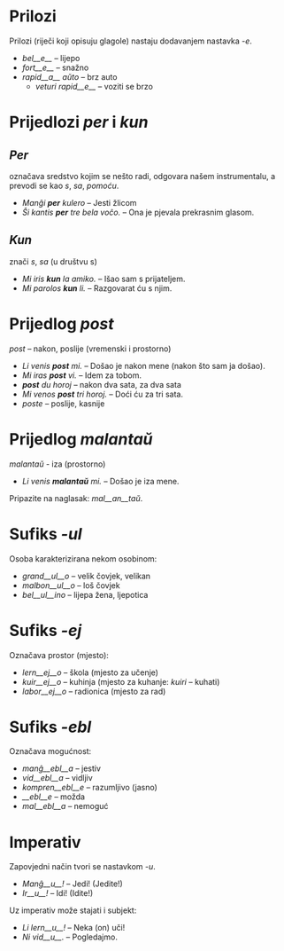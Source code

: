 # Prilozi

Prilozi (riječi koji opisuju glagole) nastaju dodavanjem nastavka *-e*.

- *bel__e__*   – lijepo
- *fort__e__*  – snažno
- *rapid__a__ aŭto*   – brz auto
	- *veturi rapid__e__*   – voziti se brzo

# Prijedlozi *per* i *kun*

## *Per* 

označava sredstvo kojim se nešto radi, odgovara našem instrumentalu, a prevodi se kao _s_, _sa_, _pomoću_.

- *Manĝi __per__ kulero* – Jesti žlicom
- *Ŝi kantis __per__ tre bela voĉo.* – Ona je pjevala prekrasnim glasom.
 
## *Kun* 

znači _s_, _sa_ (u društvu s)

- *Mi iris __kun__ la amiko.*    – Išao sam s prijateljem.
- *Mi parolos __kun__ li.*       – Razgovarat ću s njim.

# Prijedlog *post*

*post* – nakon, poslije (vremenski i prostorno)

- *Li venis __post__ mi.*   – Došao je nakon mene (nakon što sam ja došao).
- *Mi iras __post__ vi.* – Idem za tobom.
- *__post__ du horoj* – nakon dva sata, za dva sata
- *Mi venos __post__ tri horoj.* – Doći ću za tri sata.
- *poste* – poslije, kasnije

# Prijedlog *malantaŭ*

*malantaŭ* - iza (prostorno)

- *Li venis __malantaŭ__ mi.* – Došao je iza mene.

Pripazite na naglasak: *mal__an__taŭ*.
 
# Sufiks *-ul*

Osoba karakterizirana nekom osobinom:

- *grand__ul__o*  – velik čovjek, velikan
- *malbon__ul__o* – loš čovjek
- *bel__ul__ino*  – lijepa žena, ljepotica 

# Sufiks *-ej*

Označava prostor (mjesto):

- *lern__ej__o*  – škola (mjesto za učenje)
- *kuir__ej__o*  – kuhinja (mjesto za kuhanje: *kuiri* – kuhati)
- *labor__ej__o* – radionica (mjesto za rad) 

# Sufiks *-ebl*

Označava mogućnost:

- *manĝ__ebl__a* – jestiv
- *vid__ebl__a* – vidljiv
- *kompren__ebl__e* – razumljivo (jasno)
- *__ebl__e* – možda
- *mal__ebl__a* – nemoguć

# Imperativ

Zapovjedni način tvori se nastavkom *-u*.

- *Manĝ__u__!*   – Jedi! (Jedite!)
- *Ir__u__!*   – Idi! (Idite!)

Uz imperativ može stajati i subjekt:

- *Li lern__u__!* – Neka (on) uči!
- *Ni vid__u__.*  – Pogledajmo.
 
